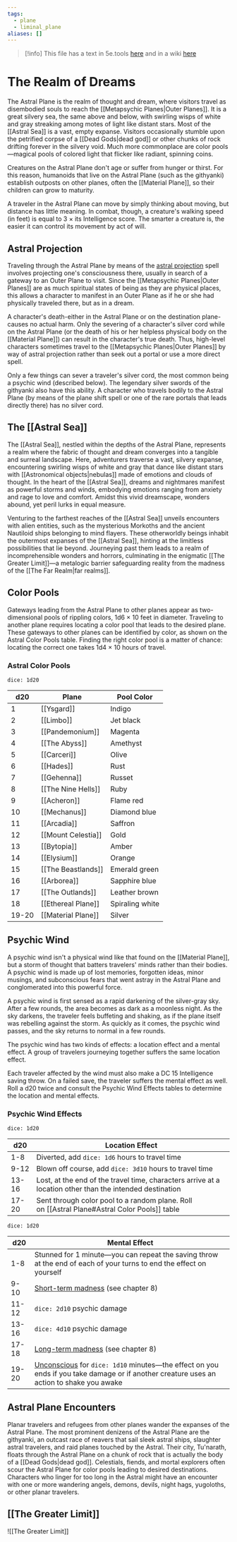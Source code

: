 ```yaml
---
tags:
  - plane
  - liminal_plane
aliases: []
---
```

>[!info] This file has a text in 5e.tools [here](https://5e.tools/book.html#dmg,-1,astral%20plane,0) and in a wiki [here](https://forgottenrealms.fandom.com/wiki/Astral_Plane)

# The Realm of Dreams

The Astral Plane is the realm of thought and dream, where visitors travel as disembodied souls to reach the [[Metapsychic Planes|Outer Planes]]. It is a great silvery sea, the same above and below, with swirling wisps of white and gray streaking among motes of light like distant stars. Most of the [[Astral Sea]] is a vast, empty expanse. Visitors occasionally stumble upon the petrified corpse of a [[Dead Gods|dead god]] or other chunks of rock drifting forever in the silvery void. Much more commonplace are color pools—magical pools of colored light that flicker like radiant, spinning coins.

Creatures on the Astral Plane don't age or suffer from hunger or thirst. For this reason, humanoids that live on the Astral Plane (such as the githyanki) establish outposts on other planes, often the [[Material Plane]], so their children can grow to maturity.

A traveler in the Astral Plane can move by simply thinking about moving, but distance has little meaning. In combat, though, a creature's walking speed (in feet) is equal to 3 × its Intelligence score. The smarter a creature is, the easier it can control its movement by act of will.

## Astral Projection

Traveling through the Astral Plane by means of the [astral projection](https://5e.tools/spells.html#astral%20projection_phb) spell involves projecting one's consciousness there, usually in search of a gateway to an Outer Plane to visit. Since the [[Metapsychic Planes|Outer Planes]] are as much spiritual states of being as they are physical places, this allows a character to manifest in an Outer Plane as if he or she had physically traveled there, but as in a dream.

A character's death-either in the Astral Plane or on the destination plane-causes no actual harm. Only the severing of a character's silver cord while on the Astral Plane (or the death of his or her helpless physical body on the [[Material Plane]]) can result in the character's true death. Thus, high-level characters sometimes travel to the [[Metapsychic Planes|Outer Planes]] by way of astral projection rather than seek out a portal or use a more direct spell.

Only a few things can sever a traveler's silver cord, the most common being a psychic wind (described below). The legendary silver swords of the githyanki also have this ability. A character who travels bodily to the Astral Plane (by means of the plane shift spell or one of the rare portals that leads directly there) has no silver cord.

## The [[Astral Sea]]

The [[Astral Sea]], nestled within the depths of the Astral Plane, represents a realm where the fabric of thought and dream converges into a tangible and surreal landscape. Here, adventurers traverse a vast, silvery expanse, encountering swirling wisps of white and gray that dance like distant stars with [[Astronomical objects|nebulas]] made of emotions and clouds of thought. In the heart of the [[Astral Sea]], dreams and nightmares manifest as powerful storms and winds, embodying emotions ranging from anxiety and rage to love and comfort. Amidst this vivid dreamscape, wonders abound, yet peril lurks in equal measure.

Venturing to the farthest reaches of the [[Astral Sea]] unveils encounters with alien entities, such as the mysterious Morkoths and the ancient Nautiloid ships belonging to mind flayers. These otherworldly beings inhabit the outermost expanses of the [[Astral Sea]], hinting at the limitless possibilities that lie beyond. Journeying past them leads to a realm of incomprehensible wonders and horrors, culminating in the enigmatic [[The Greater Limit]]—a metalogic barrier safeguarding reality from the madness of the [[The Far Realm|far realms]].


## Color Pools

Gateways leading from the Astral Plane to other planes appear as two-dimensional pools of rippling colors, 1d6 × 10 feet in diameter. Traveling to another plane requires locating a color pool that leads to the desired plane. These gateways to other planes can be identified by color, as shown on the Astral Color Pools table. Finding the right color pool is a matter of chance: locating the correct one takes 1d4 × 10 hours of travel.

### Astral Color Pools

`dice: 1d20`

|d20|Plane|Pool Color|
|---|---|---|
|1|[[Ysgard]]|Indigo|
|2|[[Limbo]]|Jet black|
|3|[[Pandemonium]]|Magenta|
|4|[[The Abyss]]|Amethyst|
|5|[[Carceri]]|Olive|
|6|[[Hades]]|Rust|
|7|[[Gehenna]]|Russet|
|8|[[The Nine Hells]]|Ruby|
|9|[[Acheron]]|Flame red|
|10|[[Mechanus]]|Diamond blue|
|11|[[Arcadia]]|Saffron|
|12|[[Mount Celestia]]|Gold|
|13|[[Bytopia]]|Amber|
|14|[[Elysium]]|Orange|
|15|[[The Beastlands]]|Emerald green|
|16|[[Arborea]]|Sapphire blue|
|17|[[The Outlands]]|Leather brown|
|18|[[Ethereal Plane]]|Spiraling white|
|19-20|[[Material Plane]]|Silver|

## Psychic Wind

A psychic wind isn't a physical wind like that found on the [[Material Plane]], but a storm of thought that batters travelers' minds rather than their bodies. A psychic wind is made up of lost memories, forgotten ideas, minor musings, and subconscious fears that went astray in the Astral Plane and conglomerated into this powerful force.

A psychic wind is first sensed as a rapid darkening of the silver-gray sky. After a few rounds, the area becomes as dark as a moonless night. As the sky darkens, the traveler feels buffeting and shaking, as if the plane itself was rebelling against the storm. As quickly as it comes, the psychic wind passes, and the sky returns to normal in a few rounds.

The psychic wind has two kinds of effects: a location effect and a mental effect. A group of travelers journeying together suffers the same location effect.

Each traveler affected by the wind must also make a DC 15 Intelligence saving throw. On a failed save, the traveler suffers the mental effect as well. Roll a d20 twice and consult the Psychic Wind Effects tables to determine the location and mental effects.

### Psychic Wind Effects
`dice: 1d20`

| d20   | Location Effect                                                                                          |
| ----- | -------------------------------------------------------------------------------------------------------- |
| 1-8   | Diverted, add `dice: 1d6` hours to travel time                                                                   |
| 9-12  | Blown off course, add `dice: 3d10` hours to travel time                                                          |
| 13-16 | Lost, at the end of the travel time, characters arrive at a location other than the intended destination |
| 17-20 | Sent through color pool to a random plane. Roll on [[Astral Plane#Astral Color Pools]] table             |

`dice: 1d20`

| d20   | Mental Effect                                                                                                                                                                               |
| ----- | ------------------------------------------------------------------------------------------------------------------------------------------------------------------------------------------- |
| 1-8   | Stunned for 1 minute—you can repeat the saving throw at the end of each of your turns to end the effect on yourself                                                                         |
| 9-10  | [Short-term madness](https://5e.tools/tables.html#short-term%20madness_dmg) (see chapter 8)                                                                                                 |
| 11-12 | `dice: 2d10` psychic damage                                                                                                                                                                         |
| 13-16 | `dice: 4d10` psychic damage                                                                                                                                                                         |
| 17-18 | [Long-term madness](https://5e.tools/tables.html#long-term%20madness_dmg) (see chapter 8)                                                                                                   |
| 19-20 | [Unconscious](https://5e.tools/conditionsdiseases.html#unconscious_phb) for `dice: 1d10` minutes—the effect on you ends if you take damage or if another creature uses an action to shake you awake |

## Astral Plane Encounters

Planar travelers and refugees from other planes wander the expanses of the Astral Plane. The most prominent denizens of the Astral Plane are the githyanki, an outcast race of reavers that sail sleek astral ships, slaughter astral travelers, and raid planes touched by the Astral. Their city, Tu'narath, floats through the Astral Plane on a chunk of rock that is actually the body of a [[Dead Gods|dead god]]. Celestials, fiends, and mortal explorers often scour the Astral Plane for color pools leading to desired destinations. Characters who linger for too long in the Astral might have an encounter with one or more wandering angels, demons, devils, night hags, yugoloths, or other planar travelers.


## [[The Greater Limit]]

![[The Greater Limit]]